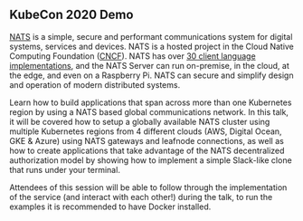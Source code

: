 
## KubeCon 2020 Demo

[NATS](https://nats.io) is a simple, secure and performant communications system 
for digital systems, services and devices. NATS is a hosted project in the 
Cloud Native Computing Foundation ([CNCF](https://cncf.io)). NATS has over
[30 client language implementations](https://nats.io/download/), and the NATS Server
can run on-premise, in the cloud, at the edge, and even on a Raspberry Pi. 
NATS can secure and simplify design and operation of modern distributed systems.

Learn how to build applications that span across more than one
Kubernetes region by using a NATS based global communications
network. In this talk, it will be covered how to setup a globally
available NATS cluster using multiple Kubernetes regions from 4
different clouds (AWS, Digital Ocean, GKE & Azure) using NATS gateways
and leafnode connections, as well as how to create applications that
take advantage of the NATS decentralized authorization model by
showing how to implement a simple Slack-like clone that runs under
your terminal.

Attendees of this session will be able to follow through the
implementation of the service (and interact with each other!) during
the talk, to run the examples it is recommended to have Docker
installed.
